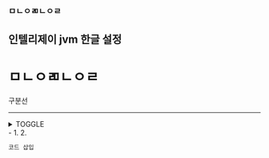 ### ㅁㄴㅇㄻㄴㅇㄹ
## 인텔리제이 jvm 한글 설정 
# ㅁㄴㅇㄻㄴㅇㄹ

구분선 
-- -
<details>
<summary>
TOGGLE
</summary>
</details>
-
1.
2.




```java
코드 삽입
```